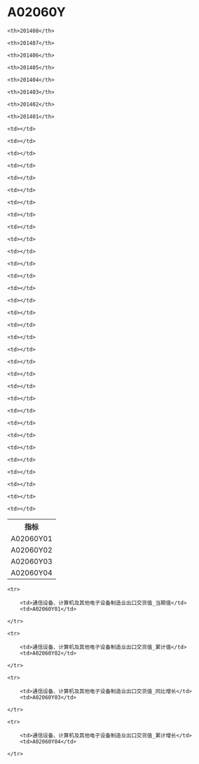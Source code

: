 A02060Y
======


<table>

<tr>
    <th>指标</th>
    
    <th>201408</th>
    
    <th>201407</th>
    
    <th>201406</th>
    
    <th>201405</th>
    
    <th>201404</th>
    
    <th>201403</th>
    
    <th>201402</th>
    
    <th>201401</th>
    
</tr>


<tr>
    <td>A02060Y01</td>
    
    <td></td>
    
    <td></td>
    
    <td></td>
    
    <td></td>
    
    <td></td>
    
    <td></td>
    
    <td></td>
    
    <td></td>
    

</tr>

<tr>
    <td>A02060Y02</td>
    
    <td></td>
    
    <td></td>
    
    <td></td>
    
    <td></td>
    
    <td></td>
    
    <td></td>
    
    <td></td>
    
    <td></td>
    

</tr>

<tr>
    <td>A02060Y03</td>
    
    <td></td>
    
    <td></td>
    
    <td></td>
    
    <td></td>
    
    <td></td>
    
    <td></td>
    
    <td></td>
    
    <td></td>
    

</tr>

<tr>
    <td>A02060Y04</td>
    
    <td></td>
    
    <td></td>
    
    <td></td>
    
    <td></td>
    
    <td></td>
    
    <td></td>
    
    <td></td>
    
    <td></td>
    

</tr>


</table>

<table>
    
    <tr>

        <td>通信设备、计算机及其他电子设备制造业出口交货值_当期值</td>
        <td>A02060Y01</td>

    </tr>
    
    <tr>

        <td>通信设备、计算机及其他电子设备制造业出口交货值_累计值</td>
        <td>A02060Y02</td>

    </tr>
    
    <tr>

        <td>通信设备、计算机及其他电子设备制造业出口交货值_同比增长</td>
        <td>A02060Y03</td>

    </tr>
    
    <tr>

        <td>通信设备、计算机及其他电子设备制造业出口交货值_累计增长</td>
        <td>A02060Y04</td>

    </tr>
    
</table>